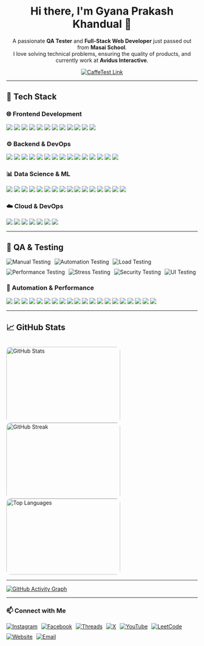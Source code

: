 <h1 align="center">Hi there, I'm Gyana Prakash Khandual 👋</h1>

<p align="center">
  A passionate <strong>QA Tester</strong> and <strong>Full-Stack Web Developer</strong> just passed out from <strong>Masai School</strong>. <br />
  I love solving technical problems, ensuring the quality of products, and currently work at <strong>Avidus Interactive</strong>.
</p>

<p align="center">
  <a href="https://caffetest.vercel.app/" target="_blank">
    <img src="https://img.shields.io/badge/CaffeTest 🚀-Visit Project-blue?style=for-the-badge" alt="CaffeTest Link" />
  </a>
</p>

---

## 🚀 Tech Stack

### 🌐 Frontend Development
<p>
  <img src="https://img.shields.io/badge/HTML5-E34F26?logo=html5&logoColor=white&style=for-the-badge" />
  <img src="https://img.shields.io/badge/CSS3-1572B6?logo=css3&logoColor=white&style=for-the-badge" />
  <img src="https://img.shields.io/badge/Tailwind_CSS-38B2AC?logo=tailwind-css&logoColor=white&style=for-the-badge" />
  <img src="https://img.shields.io/badge/Bootstrap-563D7C?logo=bootstrap&logoColor=white&style=for-the-badge" />
  <img src="https://img.shields.io/badge/Framer_Motion-0055FF?logo=framer&logoColor=white&style=for-the-badge" />
  <img src="https://img.shields.io/badge/GSAP-88CE02?logo=greensock&logoColor=white&style=for-the-badge" />
  <img src="https://img.shields.io/badge/React_Icons-61DAFB?logo=react&logoColor=white&style=for-the-badge" />
  <img src="https://img.shields.io/badge/Figma-F24E1E?logo=figma&logoColor=white&style=for-the-badge" />
  <img src="https://img.shields.io/badge/Photoshop-31A8FF?logo=adobephotoshop&logoColor=white&style=for-the-badge" />
  <img src="https://img.shields.io/badge/Three.js-000000?logo=three.js&logoColor=white&style=for-the-badge" />
  <img src="https://img.shields.io/badge/Angular-DD0031?logo=angular&logoColor=white&style=for-the-badge" />
  <img src="https://img.shields.io/badge/Vue.js-4FC08D?logo=vue.js&logoColor=white&style=for-the-badge" />
</p>

### ⚙️ Backend & DevOps
<p>
  <img src="https://img.shields.io/badge/Java-ED8B00?logo=java&logoColor=white&style=for-the-badge" />
  <img src="https://img.shields.io/badge/JavaScript-F7DF1E?logo=javascript&logoColor=black&style=for-the-badge" />
  <img src="https://img.shields.io/badge/TypeScript-007ACC?logo=typescript&logoColor=white&style=for-the-badge" />
  <img src="https://img.shields.io/badge/React-61DAFB?logo=react&logoColor=black&style=for-the-badge" />
  <img src="https://img.shields.io/badge/Next.js-000000?logo=next.js&logoColor=white&style=for-the-badge" />
  <img src="https://img.shields.io/badge/Electron-47848F?logo=electron&logoColor=white&style=for-the-badge" />
  <img src="https://img.shields.io/badge/Node.js-339933?logo=nodedotjs&logoColor=white&style=for-the-badge" />
  <img src="https://img.shields.io/badge/Express.js-404D59?logo=express&logoColor=white&style=for-the-badge" />
  <img src="https://img.shields.io/badge/NestJS-E0234E?logo=nestjs&logoColor=white&style=for-the-badge" />
  <img src="https://img.shields.io/badge/PostgreSQL-336791?logo=postgresql&logoColor=white&style=for-the-badge" />
  <img src="https://img.shields.io/badge/MySQL-005C84?logo=mysql&logoColor=white&style=for-the-badge" />
  <img src="https://img.shields.io/badge/MongoDB-47A248?logo=mongodb&logoColor=white&style=for-the-badge" />
  <img src="https://img.shields.io/badge/FastAPI-009688?logo=fastapi&logoColor=white&style=for-the-badge" />
  <img src="https://img.shields.io/badge/Pydantic-0A0?style=for-the-badge&logo=python&logoColor=white" />
  <img src="https://img.shields.io/badge/WebSockets-000000?style=for-the-badge&logo=socket.io&logoColor=white" />
</p>

### 📊 Data Science & ML
<p>
  <img src="https://img.shields.io/badge/Python-3776AB?logo=python&logoColor=white&style=for-the-badge" />
  <img src="https://img.shields.io/badge/R-276DC3?logo=r&logoColor=white&style=for-the-badge" />
  <img src="https://img.shields.io/badge/Scala-DC322F?logo=scala&logoColor=white&style=for-the-badge" />
  <img src="https://img.shields.io/badge/TensorFlow-FD6F00?logo=tensorflow&logoColor=white&style=for-the-badge" />
  <img src="https://img.shields.io/badge/PyTorch-EE4C2C?logo=pytorch&logoColor=white&style=for-the-badge" />
  <img src="https://img.shields.io/badge/Scikit--learn-F7931E?logo=scikit-learn&logoColor=white&style=for-the-badge" />
  <img src="https://img.shields.io/badge/HuggingFace-FFBF00?logo=huggingface&logoColor=black&style=for-the-badge" />
  <img src="https://img.shields.io/badge/OpenAI-412991?logo=openai&logoColor=white&style=for-the-badge" />
  <img src="https://img.shields.io/badge/Anthropic-000000?style=for-the-badge" />
  <img src="https://img.shields.io/badge/BentoML-000000?style=for-the-badge" />
  <img src="https://img.shields.io/badge/Statsmodels-000000?style=for-the-badge" />
  <img src="https://img.shields.io/badge/Seaborn-4B8BBE?style=for-the-badge" />
  <img src="https://img.shields.io/badge/PowerBI-F2C811?logo=powerbi&logoColor=black&style=for-the-badge" />
  <img src="https://img.shields.io/badge/Dash-000000?style=for-the-badge" />
  <img src="https://img.shields.io/badge/NLP-009688?style=for-the-badge" />
  <img src="https://img.shields.io/badge/Computer_Vision-2E86C1?style=for-the-badge" />
</p>

### ☁️ Cloud & DevOps
<p>
  <img src="https://img.shields.io/badge/Docker-2496ED?logo=docker&logoColor=white&style=for-the-badge" />
  <img src="https://img.shields.io/badge/Kubernetes-326CE5?logo=kubernetes&logoColor=white&style=for-the-badge" />
  <img src="https://img.shields.io/badge/AWS-232F3E?logo=amazonaws&logoColor=white&style=for-the-badge" />
  <img src="https://img.shields.io/badge/Azure-0078D4?logo=microsoftazure&logoColor=white&style=for-the-badge" />
  <img src="https://img.shields.io/badge/Terraform-7B42BC?logo=terraform&logoColor=white&style=for-the-badge" />
  <img src="https://img.shields.io/badge/Airflow-017CEE?logo=apacheairflow&logoColor=white&style=for-the-badge" />
  <img src="https://img.shields.io/badge/Prefect-1F2D3D?style=for-the-badge" />
</p>

---

## 🧪 QA & Testing

<div style="display: flex; flex-wrap: wrap; gap: 10px;">
  <!-- Manual Testing -->
  <img src="https://img.shields.io/badge/Manual%20Testing-%23FFA500?style=for-the-badge&logo=testing-library&logoColor=white" alt="Manual Testing" />

  <!-- Automation Testing -->
  <img src="https://img.shields.io/badge/Automation%20Testing-%2300BFFF?style=for-the-badge&logo=selenium&logoColor=white" alt="Automation Testing" />

  <!-- Load Testing -->
  <img src="https://img.shields.io/badge/Load%20Testing-%234CAF50?style=for-the-badge&logo=apachekafka&logoColor=white" alt="Load Testing" />

  <!-- Performance Testing -->
  <img src="https://img.shields.io/badge/Performance%20Testing-%23FF69B4?style=for-the-badge&logo=fastapi&logoColor=white" alt="Performance Testing" />

  <!-- Stress Testing -->
  <img src="https://img.shields.io/badge/Stress%20Testing-%23DC143C?style=for-the-badge&logo=apache&logoColor=white" alt="Stress Testing" />

  <!-- Security Testing -->
  <img src="https://img.shields.io/badge/Security%20Testing-%23117A65?style=for-the-badge&logo=datadog&logoColor=white" alt="Security Testing" />

  <!-- UI Testing -->
  <img src="https://img.shields.io/badge/UI%20Testing-%239C27B0?style=for-the-badge&logo=storybook&logoColor=white" alt="UI Testing" />
</div>


### 🤖 Automation & Performance
<p>
  <img src="https://img.shields.io/badge/Cypress-17202C?logo=cypress&logoColor=white&style=for-the-badge" />
  <img src="https://img.shields.io/badge/Selenium-43B02A?logo=selenium&logoColor=white&style=for-the-badge" />
  <img src="https://img.shields.io/badge/Playwright-2C2E34?logo=microsoft&logoColor=white&style=for-the-badge" />
  <img src="https://img.shields.io/badge/Appium-00A0DC?logo=appium&logoColor=white&style=for-the-badge" />
  <img src="https://img.shields.io/badge/Postman-FF6C37?logo=postman&logoColor=white&style=for-the-badge" />
  <img src="https://img.shields.io/badge/Rest_Assured-000000?logo=java&logoColor=white&style=for-the-badge" />
  <img src="https://img.shields.io/badge/JMeter-D22128?logo=apachejmeter&logoColor=white&style=for-the-badge" />
  <img src="https://img.shields.io/badge/K6-7D64FF?logo=k6&logoColor=white&style=for-the-badge" />
  <img src="https://img.shields.io/badge/Allure-4C4C4C?logo=allure&logoColor=white&style=for-the-badge" />
  <img src="https://img.shields.io/badge/Puppeteer-40B5A4?logo=puppeteer&logoColor=white&style=for-the-badge" />
  <img src="https://img.shields.io/badge/JUnit-25A162?logo=java&logoColor=white&style=for-the-badge" />
  <img src="https://img.shields.io/badge/Chai-Mocha-8D6748?style=for-the-badge" />
  <img src="https://img.shields.io/badge/SonarQube-4E9BCD?logo=sonarqube&logoColor=white&style=for-the-badge" />
  <img src="https://img.shields.io/badge/Burp_Suite-FF6600?logo=burpsuite&logoColor=white&style=for-the-badge" />
  <img src="https://img.shields.io/badge/OWASP_ZAP-009DD1?logo=owasp&logoColor=white&style=for-the-badge" />
  <img src="https://img.shields.io/badge/Testim.io-5A4FCF?style=for-the-badge" />
  <img src="https://img.shields.io/badge/Percy-8E44AD?style=for-the-badge" />
  <img src="https://img.shields.io/badge/Faker-EF5350?style=for-the-badge" />
  <img src="https://img.shields.io/badge/WireMock-4CAF50?style=for-the-badge" />
  <img src="https://img.shields.io/badge/CaffeTest-000000?style=for-the-badge" />
</p>

---

## 📈 GitHub Stats

<p align="center" style="display: flex; justify-content: center; gap: 10px;">

  <div style="width: 300px; height: 200px; overflow: hidden; border-radius: 10px;">
    <img src="https://github-readme-stats.vercel.app/api?username=gyanaprakashkhandual&show_icons=true&theme=blueberry" 
         alt="GitHub Stats" 
         style="width: 100%; height: 100%; object-fit: contain;" />
  </div>

  <div style="width: 300px; height: 200px; overflow: hidden; border-radius: 10px;">
    <img src="https://github-readme-streak-stats.herokuapp.com/?user=gyanaprakashkhandual&theme=blueberry" 
         alt="GitHub Streak" 
         style="width: 100%; height: 100%; object-fit: contain;" />
  </div>

  <div style="width: 300px; height: 200px; overflow: hidden; border-radius: 10px;">
    <img src="https://github-readme-stats.vercel.app/api/top-langs/?username=gyanaprakashkhandual&layout=compact&theme=blueberry" 
         alt="Top Languages" 
         style="width: 100%; height: 100%; object-fit: contain;" />
  </div>

</p>




---
[![GitHub Activity Graph](https://github-readme-activity-graph.vercel.app/graph?username=gyanaprakashkhandual&theme=react)](https://github.com/gyanaprakashkhandual)



---


### 📫 Connect with Me
 

<div style="display: flex; align-items: center; flex-wrap: wrap; gap: 10px;">
  

  <!-- Instagram -->
  <a href="https://www.instagram.com/yourusername" target="_blank">
    <img src="https://img.shields.io/badge/Instagram-%23E4405F?style=for-the-badge&logo=instagram&logoColor=white" alt="Instagram" />
  </a>
  <!-- Facebook -->
  <a href="https://www.facebook.com/yourusername" target="_blank">
    <img src="https://img.shields.io/badge/Facebook-%231877F2?style=for-the-badge&logo=facebook&logoColor=white" alt="Facebook" />
  </a>

  <!-- Threads -->
  <a href="https://www.threads.net/@yourusername" target="_blank">
    <img src="https://img.shields.io/badge/Threads-000000?style=for-the-badge&logo=threads&logoColor=white" alt="Threads" />
  </a>

  <!-- X / Twitter -->
  <a href="https://x.com/yourusername" target="_blank">
    <img src="https://img.shields.io/badge/X-000000?style=for-the-badge&logo=twitter&logoColor=white" alt="X" />
  </a>

  <!-- YouTube -->
  <a href="https://www.youtube.com/@yourchannel" target="_blank">
    <img src="https://img.shields.io/badge/YouTube-%23FF0000?style=for-the-badge&logo=youtube&logoColor=white" alt="YouTube" />
  </a>

  <!-- LeetCode -->
  <a href="https://leetcode.com/yourusername" target="_blank">
    <img src="https://img.shields.io/badge/LeetCode-%23FFA116?style=for-the-badge&logo=leetcode&logoColor=white" alt="LeetCode" />
  </a>

  <!-- Website -->
  <a href="https://codewithchrissii.vercel.app/" target="_blank">
    <img src="https://img.shields.io/badge/Website-%2300ADEF?style=for-the-badge&logo=google-chrome&logoColor=white" alt="Website" />
  </a>

  <!-- Email -->
  <a href="mailto:gyanaprakashkhnadual@gmail.com">
    <img src="https://img.shields.io/badge/Email-D14836?style=for-the-badge&logo=gmail&logoColor=white" alt="Email" />
  </a>

</div>



